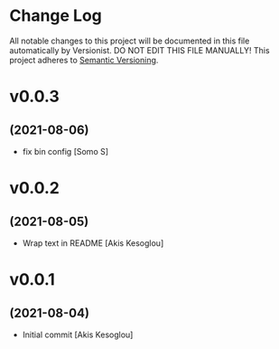 # Change Log

All notable changes to this project will be documented in this file
automatically by Versionist. DO NOT EDIT THIS FILE MANUALLY!
This project adheres to [Semantic Versioning](http://semver.org/).

# v0.0.3
## (2021-08-06)

* fix bin config [Somo S]

# v0.0.2
## (2021-08-05)

* Wrap text in README [Akis Kesoglou]

# v0.0.1
## (2021-08-04)

* Initial commit [Akis Kesoglou]

